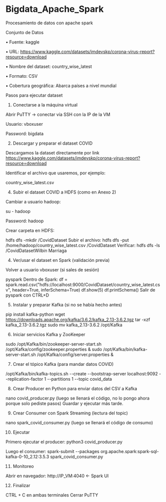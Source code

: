 # Bigdata_Apache_Spark
Procesamiento de datos con apache spark

Conjunto de Datos

•	Fuente: kaggle

•	URL: https://www.kaggle.com/datasets/imdevskp/corona-virus-report?resource=download

•	Nombre del dataset: country_wise_latest

•	Formato: CSV

•	Cobertura geográfica: Abarca países a nivel mundial

Pasos para ejecutar dataset

1) Conectarse a la máquina virtual

Abrir PuTTY → conectar vía SSH con la IP de la VM

Usuario: vboxuser

Password: bigdata

2) Descargar y preparar el dataset COVID

Descargamos la dataset directamente por link https://www.kaggle.com/datasets/imdevskp/corona-virus-report?resource=download

Identificar el archivo que usaremos, por ejemplo:

country_wise_latest.csv

4) Subir el dataset COVID a HDFS (como en Anexo 2)

Cambiar a usuario hadoop:

su - hadoop

Password: hadoop

Crear carpeta en HDFS:

hdfs dfs -mkdir /CovidDataset
Subir el archivo:
hdfs dfs -put /home/hadoop/country_wise_latest.csv /CovidDataset
Verificar:
hdfs dfs -ls /CovidDatasetWilbin Marriaga

4) Ver/usar el dataset en Spark (validación previa)

Volver a usuario vboxuser (si sales de sesión)

pyspark
Dentro de Spark:
df = spark.read.csv("hdfs://localhost:9000/CovidDataset/country_wise_latest.csv", header=True, inferSchema=True)
df.show(5)
df.printSchema()
Salir de pyspark con CTRL+D

5) Instalar y preparar Kafka (si no se había hecho antes)

pip install kafka-python
wget https://downloads.apache.org/kafka/3.6.2/kafka_2.13-3.6.2.tgz
tar -xzf kafka_2.13-3.6.2.tgz
sudo mv kafka_2.13-3.6.2 /opt/Kafka

6) Iniciar servicios Kafka y ZooKeeper

sudo /opt/Kafka/bin/zookeeper-server-start.sh /opt/Kafka/config/zookeeper.properties &
sudo /opt/Kafka/bin/kafka-server-start.sh /opt/Kafka/config/server.properties &

7) Crear el tópico Kafka (para mandar datos COVID)

/opt/Kafka/bin/kafka-topics.sh --create --bootstrap-server localhost:9092 --replication-factor 1 --partitions 1 --topic covid_data

8) Crear Producer en Python para enviar datos del CSV a Kafka

nano covid_producer.py
(luego se llenará el código, no lo pongo ahora porque solo pediste pasos)
Guardar y ejecutar más tarde.

9) Crear Consumer con Spark Streaming (lectura del topic)

nano spark_covid_consumer.py
(luego se llenará el código de consumo)

10) Ejecutar

Primero ejecutar el producer:
python3 covid_producer.py

Luego el consumer:
spark-submit --packages org.apache.spark:spark-sql-kafka-0-10_2.12:3.5.3 spark_covid_consumer.py

11) Monitoreo

Abrir en navegador:
http://IP_VM:4040    ← Spark UI

12) Finalizar

CTRL + C en ambas terminales
Cerrar PuTTY